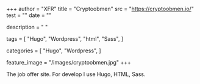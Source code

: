 +++
author = "XFR"
title = "Cryptoobmen"
src = "https://cryptoobmen.io/"
test = ""
date = ""

description = " "

tags = [
    "Hugo",
    "Wordpress",
    "html",
    "Sass",
]

categories = [
    "Hugo",
    "Wordpress",
]


feature_image = "/images/cryptoobmen.jpg"
+++

The job offer site. For develop I use Hugo, HTML, Sass.
<!--more-->
